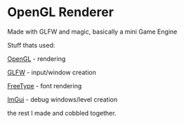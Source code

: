 # OpenGL Renderer

Made with GLFW and magic, basically a mini Game Engine

Stuff thats used:

[OpenGL](https://www.opengl.org/) - rendering

[GLFW](https://www.glfw.org/) - input/window creation

[FreeType](https://freetype.org/) - font rendering

[ImGui](https://github.com/ocornut/imgui) - debug windows/level creation

the rest I made and cobbled together.
